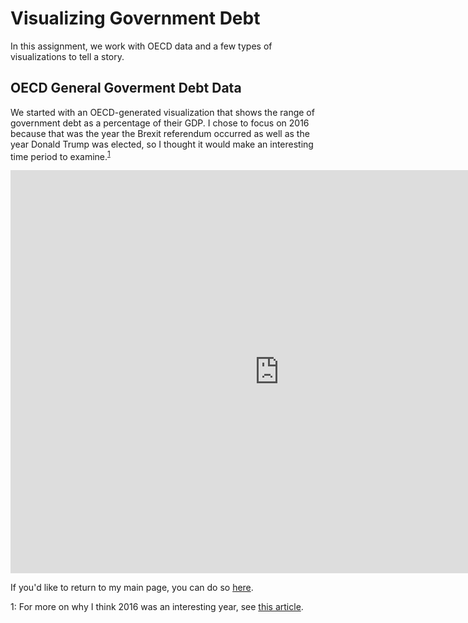 # Visualizing Government Debt
In this assignment, we work with OECD data and a few types of visualizations to tell a story.

## OECD General Goverment Debt Data
We started with an OECD-generated visualization that shows the range of government debt as a percentage of their GDP. I chose to focus on 2016 because that was the year the Brexit referendum occurred as well as the year Donald Trump was elected, so I thought it would make an interesting time period to examine.<sup>[1](#note1)</sup>

<iframe src="https://data.oecd.org/chart/6smp" width="860" height="645" style="border: 0" mozallowfullscreen="true" webkitallowfullscreen="true" allowfullscreen="true"><a href="https://data.oecd.org/chart/6smp" target="_blank">OECD Chart: General government debt, Total, % of GDP, Annual, 2016</a></iframe>

If you'd like to return to my main page, you can do so [here](/README.md).

<a name="note1">1</a>: For more on why I think 2016 was an interesting year, see [this article](https://www.economist.com/leaders/2016/12/24/how-to-make-sense-of-2016). 
